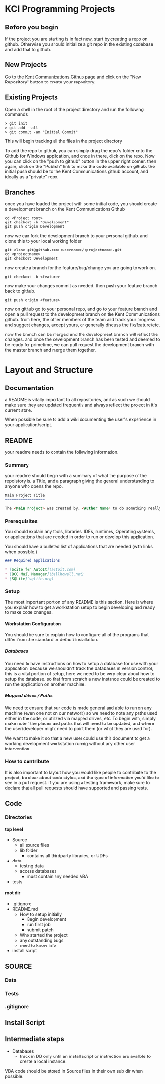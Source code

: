KCI Programming Projects
========================

Before you begin
----------------

If the project you are starting is in fact new, start by creating a repo on github. Otherwise you should initialize a git repo in the existing codebase and add that to github.

New Projects
------------

Go to the [Kent Communications Github page](http://github.com/KentCommunications/) and click on the "New Repository" button to create your repository.      

Existing Projects
-----------------

Open a shell in the root of the project directory and run the following commands:

    > git init     
    > git add --all
    > git commit -am "Initial Commit"

This will begin tracking all the files in the project directory 

To add the repo to github, you can simply drag the repo's folder onto the  Github for Windows application, and once in there, click on the repo. Now you can click on the "push to github" button in the upper right corner. then again, click on the "Publish" link to make the code available on github. the initial push should be to the Kent Communications github account, and ideally as a "private" repo.


Branches
--------

once you have loaded the project with some initial code, you should create a development branch on the Kent Communications Github

    cd <Project root>
    git checkout -b "Development"
    git push origin Development

now we can fork the development branch to your personal github, and clone this to your local working folder

    git clone git@github.com:<username>/<projectname>.git
    cd <projectname>
    git checkout Development

now create a branch for the feature/bug/change you are going to work on.

    git checkout -b <feature>

now make your changes commit as needed. then push your feature branch back to github.

    git push origin <feature>

now on github go to your personal repo, and go to your feature branch and open a pull request to the development branch on the Kent Communications github. from here, the other members of the team and track your progress and suggest changes, accept yours, or generally discuss the fix/feature/etc.

now the branch can be merged and the development branch will reflect the changes. and once the development branch has been tested and deemed to be ready for primetime, we can pull request the development branch with the master branch and merge them together.


Layout and Structure
====================

Documentation
-------------

a README is vitally important to all repositories, and as such we should make sure they are updated frequently and always reflect the project in it's current state. 

When possible be sure to add a wiki documenting the user's experience in your application/script.

README
------

your readme needs to contain the following information.

### Summary

your readme should begin with a summary of what the purpose of the repoistory is. a Title, and a paragraph giving the general understanding to anyone who opens the repo.

~~~md
Main Project Title
==================

The <Main Project> was created by, <Author Name> to do something really cool, and you should really check out how it is able to do so.
~~~

### Prerequisites

You should explain any tools, libraries, IDEs, runtimes, Operating systems, or applications that are needed in order to run or develop this application.

You should have a bulleted list of applications that are needed (with links when possible.)

~~~md
### Required applications

* [Scite for AutoIt](autoit.com)
* [BCC Mail Manager](bellhowell.net)
* [SQLite](sqlite.org)
~~~

### Setup

The most important portion of any README is this section. Here is where you explain how to get a workstation setup to begin developing and ready to make code changes. 

#### Workstation Configuration

You should be sure to explain how to configure all of the programs that differ from the standard or default installation. 

##### Databases

You need to have instructions on how to setup a database for use with your application, because we shouldn't track the databases in version control, this is a vital portion of setup, here we need to be very clear about how to setup the database. so that from scratch a new instance could be created to run the application on another machine. 

##### Mapped drives / Paths

We need to ensure that our code is made general and able to run on any machine (even one not on our network) so we need to note any paths used either in the code, or utilized via mapped drives, etc. To begin with, simply make note f the places and paths that will need to be updated, and where the user/developer might need to point them (or what they are used for).

We want to make it so that a new user could use this document to get a working development workstation runnig without any other user intervention. 

### How to contribute

It is also important to layout how you would like people to contribute to the project, be clear about code styles, and the type of information you'd like to see in a pull request. if you are using a testing framework, make sure to declare that all pull requests should have supported and passing tests.

Code
----

### Directories

#### top level 

* Source
  * all source files
  * lib folder 
    * contains all thirdparty libraries, or UDFs
* data
  * testing data
  * access databases
    * must contain any needed VBA
* tests

#### root dir

* .gitignore
* README.md
  * How to setup initially
    * Begin development
    * run first job
    * submit patch
  * Who started the project
  * any outstanding bugs
  * need to know info
* install script

SOURCE
-----


### Data


### Tests


### .gitignore


Install Script
--------------



Intermediate steps
------------------

- Databases
  - track in DB
only until an install script or instruction are availble to create a local instance.

VBA code should be stored in Source files in their own sub dir when possible.
